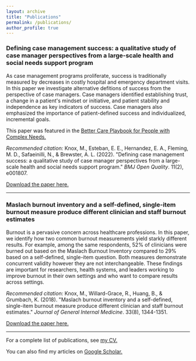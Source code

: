```yaml
---
layout: archive
title: "Publications"
permalink: /publications/
author_profile: true
---
```


### Defining case management success: a qualitative study of case manager perspectives from a large-scale health and social needs support program

As case management programs proliferate, success is traditionally measured by decreases in costly hospital and emergency department visits. In this paper we investigate alternative defitions of success from the perspective of case managers. Case managers identified establishing trust, a change in a patient's mindset or initiative, and patient stability and independence as key indicators of success. Case managers also emphasized the importance of patient-defined success and individualized, incremental goals. 

This paper was featured in the [Better Care Playbook for People with Complex Needs.](https://www.bettercareplaybook.org/resources/defining-case-management-success-qualitative-study-case-manager-perspectives-large-scale)

<i>Recommended citation:</i> Knox, M., Esteban, E. E., Hernandez, E. A., Fleming, M. D., Safaeinilli, N., & Brewster, A. L. (2022). "Defining case management success: a qualitative study of case manager perspectives from a large-scale health and social needs support program." <i>BMJ Open Quality</i>. 11(2), e001807.

[Download the paper here.](http://margae-knox.github.io/files/Knox-case-management-success.pdf)

<hr>

### Maslach burnout inventory and a self-defined, single-item burnout measure produce different clinician and staff burnout estimates

Burnout is a pervasive concern across healthcare professions. In this paper, we identify how two common burnout measurements yield starkly different results. For example, among the same respondents, 52% of clinicians were burned out based on the Maslach Burnout Inventory compared to 29% based on a self-defined, single-item question. Both measures demonstrate concurrent validity however they are not interchangeable. These findings are important for researchers, health systems, and leaders working to improve burnout in their own settings and who want to compare results across settings. 

<i>Recommended citation:</i> Knox, M., Willard-Grace, R., Huang, B., & Grumbach, K. (2018). "Maslach burnout inventory and a self-defined, single-item burnout measure produce different clinician and staff burnout estimates." <i>Journal of General Internal Medicine</i>. 33(8), 1344-1351. 

[Download the paper here.](http://margae-knox.github.io/files/Knox-burnout-measures.pdf)

<hr>

For a complete list of publications, see [my CV.](https://margae-knox.github.io/cv/)

You can also find my articles on [Google Scholar.](https://scholar.google.com/citations?user=sNWlVW4AAAAJ&hl=en&oi=ao)



